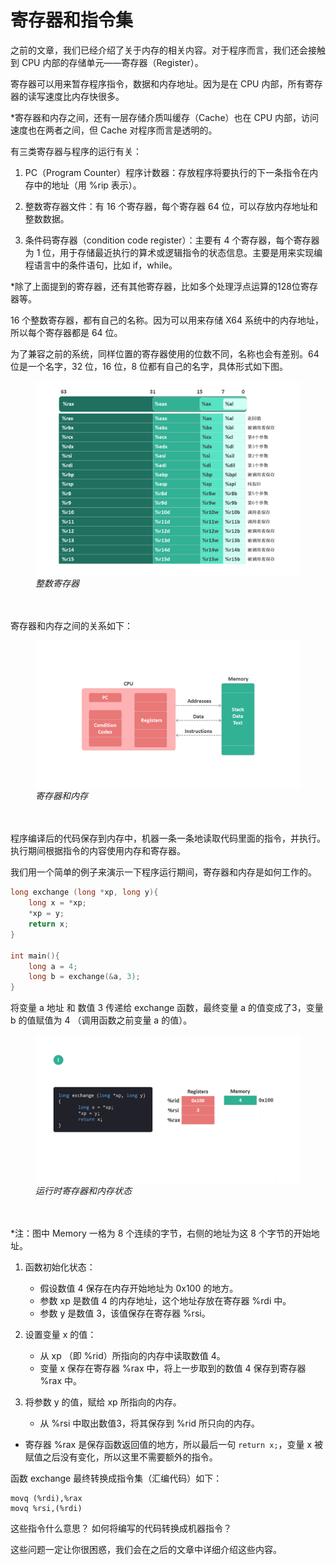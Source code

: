 # 寄存器和指令集

之前的文章，我们已经介绍了关于内存的相关内容。对于程序而言，我们还会接触到 CPU 内部的存储单元——寄存器（Register）。

寄存器可以用来暂存程序指令，数据和内存地址。因为是在 CPU 内部，所有寄存器的读写速度比内存快很多。

*寄存器和内存之间，还有一层存储介质叫缓存（Cache）也在 CPU 内部，访问速度也在两者之间，但 Cache 对程序而言是透明的。

有三类寄存器与程序的运行有关：

1. PC（Program Counter）程序计数器：存放程序将要执行的下一条指令在内存中的地址（用 %rip 表示）。

2. 整数寄存器文件：有 16 个寄存器，每个寄存器 64 位，可以存放内存地址和整数数据。

3. 条件码寄存器（condition code register）：主要有 4 个寄存器，每个寄存器为 1 位，用于存储最近执行的算术或逻辑指令的状态信息。主要是用来实现编程语言中的条件语句，比如 if，while。

*除了上面提到的寄存器，还有其他寄存器，比如多个处理浮点运算的128位寄存器等。

16 个整数寄存器，都有自己的名称。因为可以用来存储 X64 系统中的内存地址，所以每个寄存器都是 64 位。

为了兼容之前的系统，同样位置的寄存器使用的位数不同，名称也会有差别。64 位是一个名字，32 位，16 位，8 位都有自己的名字，具体形式如下图。

<figure>
    <img src="./doc/illustrations/register/register02.png" width="700" alt="register & memory" align="center">
    <figcaption><em>整数寄存器</em></figcaption>
   <br><br>
</figure>

寄存器和内存之间的关系如下：

<figure>
    <img src="./doc/illustrations/register/register01.png" width="700" alt="register & memory" align="center">
    <figcaption><em>寄存器和内存</em></figcaption>
   <br><br>
</figure>

程序编译后的代码保存到内存中，机器一条一条地读取代码里面的指令，并执行。执行期间根据指令的内容使用内存和寄存器。

我们用一个简单的例子来演示一下程序运行期间，寄存器和内存是如何工作的。

```c
long exchange (long *xp, long y){
    long x = *xp;
    *xp = y;
    return x;
}

int main(){
    long a = 4;
    long b = exchange(&a, 3);
}
```
将变量 a 地址 和 数值 3 传递给 exchange 函数，最终变量 a 的值变成了3，变量 b 的值赋值为 4 （调用函数之前变量 a 的值）。

<figure>
    <img src="./doc/illustrations/register/register03.gif" width="700" alt="running time" align="center">
    <figcaption><em>运行时寄存器和内存状态</em></figcaption>
   <br><br>
</figure>

*注：图中 Memory 一格为 8 个连续的字节，右侧的地址为这 8 个字节的开始地址。

1. 函数初始化状态：
    * 假设数值 4 保存在内存开始地址为 0x100 的地方。
    * 参数 xp 是数值 4 的内存地址，这个地址存放在寄存器 %rdi 中。
    * 参数 y 是数值 3，该值保存在寄存器 %rsi。

2. 设置变量 x 的值：
    * 从 xp （即 %rid）所指向的内存中读取数值 4。
    * 变量 x 保存在寄存器 %rax 中，将上一步取到的数值 4 保存到寄存器 %rax 中。

3. 将参数 y 的值，赋给 xp 所指向的内存。
    * 从 %rsi 中取出数值3，将其保存到 %rid 所只向的内存。

* 寄存器 %rax 是保存函数返回值的地方，所以最后一句 `return x;`，变量 x 被赋值之后没有变化，所以这里不需要额外的指令。


函数 exchange 最终转换成指令集（汇编代码）如下：

```amd
movq (%rdi),%rax
movq %rsi,(%rdi)
```

这些指令什么意思？
如何将编写的代码转换成机器指令？

这些问题一定让你很困惑，我们会在之后的文章中详细介绍这些内容。







